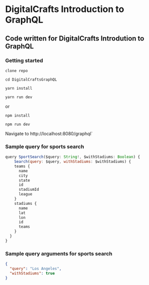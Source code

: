 # DigitalCrafts Introduction to GraphQL
## Code written for DigitalCrafts Introdution to GraphQL

### Getting started
`clone repo`

`cd DigitalCraftsGraphQL`

`yarn install`

`yarn run dev`

or

`npm install`

`npm run dev`

Navigate to http://localhost:8080/graphql`

### Sample query for sports search
```javascript
query SportSearch($query: String!, $withStadiums: Boolean) {
	Search(query: $query, withStadiums: $withStadiums) {
    teams {
      name
      city
      state
      id
      stadiumId
      league
    }
    stadiums {
      name
      lat
      lon
      id
      teams
    }
  }
}
```

### Sample query arguments for sports search
```json
{
  "query": "Los Angeles",
  "withStadiums": true
}
```
